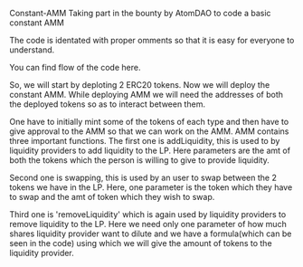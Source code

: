 Constant-AMM
Taking part in the bounty by AtomDAO to code a basic constant AMM

The code is identated with proper omments so that it is easy for everyone to understand.

You can find flow of the code here.

So, we will start by deploting 2 ERC20 tokens. Now we will deploy the constant AMM. While deploying AMM we will need the addresses of both the deployed tokens so as to interact between them.

One have to initially mint some of the tokens of each type and then have to give approval to the AMM so that we can work on the AMM. AMM contains three important functions. The first one is addLiquidity, this is used to by liquidity providers to add liquidity to the LP. Here parameters are the amt of both the tokens which the person is willing to give to provide liquidity.

Second one is swapping, this is used by an user to swap between the 2 tokens we have in the LP. Here, one parameter is the token which they have to swap and the amt of token which they wish to swap.

Third one is 'removeLiquidity' which is again used by liquidity providers to remove liquidity to the LP. Here we need only one parameter of how much shares liquidity provider want to dilute and we have a formula(which can be seen in the code) using which we will give the amount of tokens to the liquidity provider.
